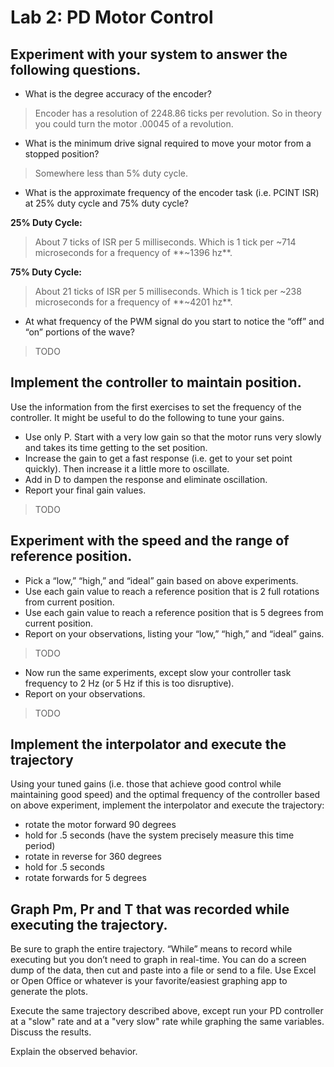 # Lab 2: PD Motor Control

## Experiment with your system to answer the following questions.

* What is the degree accuracy of the encoder?

> Encoder has a resolution of 2248.86 ticks per revolution. So in theory you could turn the motor .00045 of a revolution.

* What is the minimum drive signal required to move your motor from a stopped position?

> Somewhere less than 5% duty cycle.

* What is the approximate frequency of the encoder task (i.e. PCINT ISR) at 25% duty cycle and 75% duty cycle?

**25% Duty Cycle:**

> About 7 ticks of ISR per 5 milliseconds. Which is 1 tick per ~714 microseconds for a frequency of **~1396 hz**.

**75% Duty Cycle:**

> About 21 ticks of ISR per 5 milliseconds. Which is 1 tick per ~238 microseconds for a frequency of **~4201 hz**.

* At what frequency of the PWM signal do you start to notice the “off” and “on” portions of the wave?

> TODO

## Implement the controller to maintain position.

Use the information from the first exercises to set the frequency of the controller. It might be useful to do the following to tune your gains.

* Use only P. Start with a very low gain so that the motor runs very slowly and takes its time getting to the set position.
* Increase the gain to get a fast response (i.e. get to your set point quickly). Then increase it a little more to oscillate.
* Add in D to dampen the response and eliminate oscillation.
* Report your final gain values.

> TODO

## Experiment with the speed and the range of reference position.

* Pick a “low,” “high,” and “ideal” gain based on above experiments.
* Use each gain value to reach a reference position that is 2 full rotations from current position.
* Use each gain value to reach a reference position that is 5 degrees from current position.
* Report on your observations, listing your “low,” “high,” and “ideal” gains.

> TODO

* Now run the same experiments, except slow your controller task frequency to 2 Hz (or 5 Hz if this is too disruptive).
* Report on your observations.

> TODO


## Implement the interpolator and execute the trajectory

Using your tuned gains (i.e. those that achieve good control while maintaining good speed) and the optimal frequency of the controller based on above experiment, implement the interpolator and execute the trajectory:

* rotate the motor forward 90 degrees
* hold for .5 seconds (have the system precisely measure this time period)
* rotate in reverse for 360 degrees
* hold for .5 seconds
* rotate forwards for 5 degrees

## Graph Pm, Pr and T that was recorded while executing the trajectory.

Be sure to graph the entire trajectory. “While” means to record while executing but you don’t need to graph in real-time. You can do a screen dump of the data, then cut and paste into a file or send to a file. Use Excel or Open Office or whatever is your favorite/easiest graphing app to generate the plots.

Execute the same trajectory described above, except run your PD controller at a "slow" rate and at a "very slow" rate while graphing the same variables. Discuss the results.

Explain the observed behavior.
